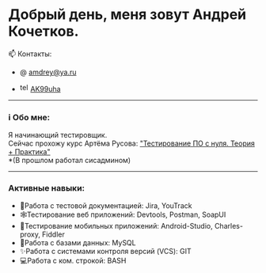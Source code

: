 # Добрый день, меня зовут Андрей Кочетков.
📫 Контакты:
- @ amdrey@ya.ru

- <img src="https://cdn-icons-png.flaticon.com/512/2111/2111646.png" width="17" height="17" alt="telegram" />  <a href="https://t.me/AK99uha">AK99uha</a>
---

### ℹ️ Обо мне:
Я начинающий тестировщик. 
<br> Сейчас прохожу курс Артёма Русова: <a href="https://stepik.org/course/171826/promo#toc">"Тестирование ПО с нуля. Теория + Практика"</a> 
<br> *(В прошлом работал сисадмином)

---
### Активные навыки:
- 📃Работа с тестовой документацией: Jira, YouTrack
- 🕸Тестирование веб приложений: Devtools, Postman, SoapUI
- 📱Тестирование мобильных приложений: Android-Studio, Charles-proxy, Fiddler
- 📑Работа с базами данных: MySQL
- ✨Работа с системами контроля версий (VCS): GIT
- 💻Работа с ком. строкой: BASH


